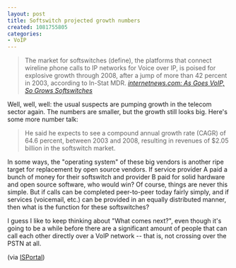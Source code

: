 ```yaml
--- 
layout: post
title: Softswitch projected growth numbers
created: 1081755805
categories: 
- VoIP
---
```

<blockquote>
The market for softswitches (define), the platforms that connect wireline phone calls to IP networks for Voice over IP, is poised for explosive growth through 2008, after a jump of more than 42 percent in 2003, according to In-Stat MDR.
<cite><a href="http://www.internetnews.com/xSP/article.php/3337911">internetnews.com: As Goes VoIP, So Grows Softswitches</a></cite>
</blockquote>

<p>Well, well, well: the usual suspects are pumping growth in the telecom sector again. The numbers are smaller, but the growth still looks big. Here's some more number talk:</p>
<!--break-->
<blockquote>
He said he expects to see a compound annual growth rate (CAGR) of 64.6 percent, between 2003 and 2008, resulting in revenues of $2.05 billion in the softswitch market.
</blockquote>

<p>In some ways, the "operating system" of these big vendors is another ripe target for replacement by open source vendors. If service provider A paid a bunch of money for their softswitch and provider B paid for solid hardware and open source software, who would win? Of course, things are never this simple. But if calls can be completed peer-to-peer today fairly simply, and if services (voicemail, etc.) can be provided in an equally distributed manner, then what is the function for these softswitches?</p>

<p>I guess I like to keep thinking about "What comes next?", even though it's going to be a while before there are a significant amount of people that can call each other directly over a VoIP network -- that is, not crossing over the PSTN at all.</p>

<p>(via <a href="http://blog.isportal.com/blog/_archives/2004/4/9/33563.html">ISPortal</a>)</p>
